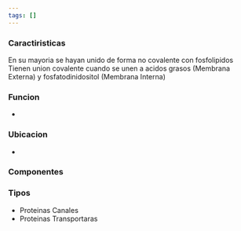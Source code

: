 ```yaml
---
tags: []
---
```


### Caractiristicas
En su mayoria se hayan unido de forma no covalente con fosfolipidos
Tienen union covalente cuando se unen a acidos grasos (Membrana Externa) y fosfatodinidositol (Membrana Interna)

### Funcion
- 

### Ubicacion
- 

### Componentes

### Tipos
- Proteinas Canales
- Proteinas Transportaras
